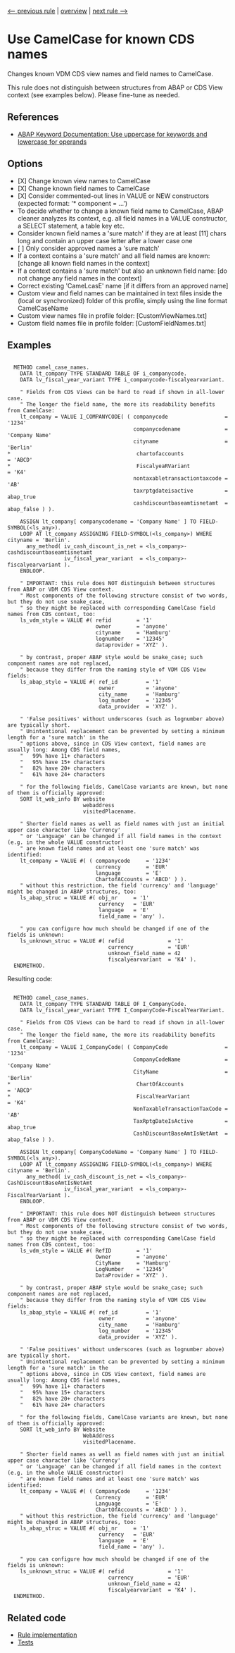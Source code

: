 [<-- previous rule](UpperAndLowerCaseRule.md) | [overview](../rules.md) | [next rule -->](CamelCaseInCdsTestRule.md)

# Use CamelCase for known CDS names

Changes known VDM CDS view names and field names to CamelCase.

This rule does not distinguish between structures from ABAP or CDS View context \(see examples below\). Please fine-tune as needed.

## References

* [ABAP Keyword Documentation: Use uppercase for keywords and lowercase for operands](https://help.sap.com/doc/abapdocu_latest_index_htm/latest/en-US/index.htm?file=abenlower_upper_case_guidl.htm)

## Options

* \[X\] Change known view names to CamelCase
* \[X\] Change known field names to CamelCase
* \[X\] Consider commented-out lines in VALUE or NEW constructors \(expected format: '\*  component = ...'\)
* To decide whether to change a known field name to CamelCase, ABAP cleaner analyzes its context, e.g. all field names in a VALUE constructor, a SELECT statement, a table key etc.
* Consider known field names a 'sure match' if they are at least \[11\] chars long and contain an upper case letter after a lower case one
* \[ \] Only consider approved names a 'sure match'
* If a context contains a 'sure match' and all field names are known: \[change all known field names in the context\]
* If a context contains a 'sure match' but also an unknown field name: \[do not change any field names in the context\]
* Correct existing 'CameLcasE' name \[if it differs from an approved name\]
* Custom view and field names can be maintained in text files inside the \(local or synchronized\) folder of this profile, simply using the line format CamelCaseName<ENTER>
* Custom view names file in profile folder: \[CustomViewNames.txt\]
* Custom field names file in profile folder: \[CustomFieldNames.txt\]

## Examples


```ABAP

  METHOD camel_case_names.
    DATA lt_company TYPE STANDARD TABLE OF i_companycode.
    DATA lv_fiscal_year_variant TYPE i_companycode-fiscalyearvariant.

    " Fields from CDS Views can be hard to read if shown in all-lower case.
    " The longer the field name, the more its readability benefits from CamelCase:
    lt_company = VALUE I_COMPANYCODE( ( companycode                  = '1234'
                                        companycodename              = 'Company Name'
                                        cityname                     = 'Berlin'
*                                        chartofaccounts              = 'ABCD'
*                                        FiscalyeaRVariant            = 'K4'
                                        nontaxabletransactiontaxcode = 'AB'
                                        taxrptgdateisactive          = abap_true
                                        cashdiscountbaseamtisnetamt  = abap_false ) ).

    ASSIGN lt_company[ companycodename = 'Company Name' ] TO FIELD-SYMBOL(<ls_any>).
    LOOP AT lt_company ASSIGNING FIELD-SYMBOL(<ls_company>) WHERE cityname = 'Berlin'.
      any_method( iv_cash_discount_is_net = <ls_company>-cashdiscountbaseamtisnetamt
                  iv_fiscal_year_variant  = <ls_company>-fiscalyearvariant ).
    ENDLOOP.

    " IMPORTANT: this rule does NOT distinguish between structures from ABAP or VDM CDS View context.
    " Most components of the following structure consist of two words, but they do not use snake_case,
    " so they might be replaced with corresponding CamelCase field names from CDS context, too:
    ls_vdm_style = VALUE #( refid        = '1'
                            owner        = 'anyone'
                            cityname     = 'Hamburg'
                            lognumber    = '12345'
                            dataprovider = 'XYZ' ).

    " by contrast, proper ABAP style would be snake_case; such component names are not replaced,
    " because they differ from the naming style of VDM CDS View fields:
    ls_abap_style = VALUE #( ref_id         = '1'
                             owner          = 'anyone'
                             city_name      = 'Hamburg'
                             log_number     = '12345'
                             data_provider  = 'XYZ' ).

    " 'False positives' without underscores (such as lognumber above) are typically short.
    " Unintentional replacement can be prevented by setting a minimum length for a 'sure match' in the
    " options above, since in CDS View context, field names are usually long: Among CDS field names,
    "   99% have 11+ characters
    "   95% have 15+ characters
    "   82% have 20+ characters
    "   61% have 24+ characters

    " for the following fields, CamelCase variants are known, but none of them is officially approved:
    SORT lt_web_info BY website
                        webaddress
                        visitedPlacename.

    " Shorter field names as well as field names with just an initial upper case character like 'Currency'
    " or 'Language' can be changed if all field names in the context (e.g. in the whole VALUE constructor)
    " are known field names and at least one 'sure match' was identified:
    lt_company = VALUE #( ( companycode     = '1234'
                            currency        = 'EUR'
                            language        = 'E'
                            ChartofACcounts = 'ABCD' ) ).
    " without this restriction, the field 'currency' and 'language' might be changed in ABAP structures, too:
    ls_abap_struc = VALUE #( obj_nr     = '1'
                             currency   = 'EUR'
                             language   = 'E'
                             field_name = 'any' ).

    " you can configure how much should be changed if one of the fields is unknown:
    ls_unknown_struc = VALUE #( refid              = '1'
                                currency           = 'EUR'
                                unknown_field_name = 42
                                fiscalyearvariant  = 'K4' ).
  ENDMETHOD.
```

Resulting code:

```ABAP

  METHOD camel_case_names.
    DATA lt_company TYPE STANDARD TABLE OF I_CompanyCode.
    DATA lv_fiscal_year_variant TYPE I_CompanyCode-FiscalYearVariant.

    " Fields from CDS Views can be hard to read if shown in all-lower case.
    " The longer the field name, the more its readability benefits from CamelCase:
    lt_company = VALUE I_CompanyCode( ( CompanyCode                  = '1234'
                                        CompanyCodeName              = 'Company Name'
                                        CityName                     = 'Berlin'
*                                        ChartOfAccounts              = 'ABCD'
*                                        FiscalYearVariant            = 'K4'
                                        NonTaxableTransactionTaxCode = 'AB'
                                        TaxRptgDateIsActive          = abap_true
                                        CashDiscountBaseAmtIsNetAmt  = abap_false ) ).

    ASSIGN lt_company[ CompanyCodeName = 'Company Name' ] TO FIELD-SYMBOL(<ls_any>).
    LOOP AT lt_company ASSIGNING FIELD-SYMBOL(<ls_company>) WHERE cityname = 'Berlin'.
      any_method( iv_cash_discount_is_net = <ls_company>-CashDiscountBaseAmtIsNetAmt
                  iv_fiscal_year_variant  = <ls_company>-FiscalYearVariant ).
    ENDLOOP.

    " IMPORTANT: this rule does NOT distinguish between structures from ABAP or VDM CDS View context.
    " Most components of the following structure consist of two words, but they do not use snake_case,
    " so they might be replaced with corresponding CamelCase field names from CDS context, too:
    ls_vdm_style = VALUE #( RefID        = '1'
                            Owner        = 'anyone'
                            CityName     = 'Hamburg'
                            LogNumber    = '12345'
                            DataProvider = 'XYZ' ).

    " by contrast, proper ABAP style would be snake_case; such component names are not replaced,
    " because they differ from the naming style of VDM CDS View fields:
    ls_abap_style = VALUE #( ref_id         = '1'
                             owner          = 'anyone'
                             city_name      = 'Hamburg'
                             log_number     = '12345'
                             data_provider  = 'XYZ' ).

    " 'False positives' without underscores (such as lognumber above) are typically short.
    " Unintentional replacement can be prevented by setting a minimum length for a 'sure match' in the
    " options above, since in CDS View context, field names are usually long: Among CDS field names,
    "   99% have 11+ characters
    "   95% have 15+ characters
    "   82% have 20+ characters
    "   61% have 24+ characters

    " for the following fields, CamelCase variants are known, but none of them is officially approved:
    SORT lt_web_info BY Website
                        WebAddress
                        visitedPlacename.

    " Shorter field names as well as field names with just an initial upper case character like 'Currency'
    " or 'Language' can be changed if all field names in the context (e.g. in the whole VALUE constructor)
    " are known field names and at least one 'sure match' was identified:
    lt_company = VALUE #( ( CompanyCode     = '1234'
                            Currency        = 'EUR'
                            Language        = 'E'
                            ChartOfAccounts = 'ABCD' ) ).
    " without this restriction, the field 'currency' and 'language' might be changed in ABAP structures, too:
    ls_abap_struc = VALUE #( obj_nr     = '1'
                             currency   = 'EUR'
                             language   = 'E'
                             field_name = 'any' ).

    " you can configure how much should be changed if one of the fields is unknown:
    ls_unknown_struc = VALUE #( refid              = '1'
                                currency           = 'EUR'
                                unknown_field_name = 42
                                fiscalyearvariant  = 'K4' ).
  ENDMETHOD.
```

## Related code

* [Rule implementation](../../com.sap.adt.abapcleaner/src/com/sap/adt/abapcleaner/rules/prettyprinter/CamelCaseNameRule.java)
* [Tests](../../test/com.sap.adt.abapcleaner.test/src/com/sap/adt/abapcleaner/rules/prettyprinter/CamelCaseNameTest.java)

